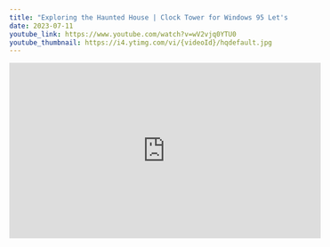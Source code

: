 ```yaml
---
title: "Exploring the Haunted House | Clock Tower for Windows 95 Let's Play #1"
date: 2023-07-11
youtube_link: https://www.youtube.com/watch?v=wV2vjq0YTU0
youtube_thumbnail: https://i4.ytimg.com/vi/{videoId}/hqdefault.jpg
---
```

<iframe width="560" height="315" src="https://www.youtube.com/embed/wV2vjq0YTU0" title="Exploring the Haunted House | Clock Tower for Windows 95 Let's Play #1" frameborder="0" allow="accelerometer; autoplay; clipboard-write; encrypted-media; gyroscope; picture-in-picture; web-share" allowfullscreen></iframe>
